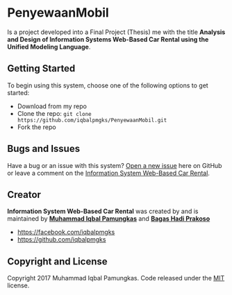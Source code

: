 # PenyewaanMobil

Is a project developed into a Final Project (Thesis) me with the title **Analysis and Design of Information Systems Web-Based Car Rental using the Unified Modeling Language**.

## Getting Started

To begin using this system, choose one of the following options to get started:
* Download from my repo
* Clone the repo: `git clone https://github.com/iqbalpmgks/PenyewaanMobil.git`
* Fork the repo

## Bugs and Issues

Have a bug or an issue with this system? [Open a new issue](https://github.com/iqbalpmgks/PenyewaanMobil/issues) here on GitHub or leave a comment on the [Information System Web-Based Car Rental](https://github.com/iqbalpmgks/PenyewaanMobil).

## Creator

**Information System Web-Based Car Rental** was created by and is maintained by **[Muhammad Iqbal Pamungkas](http://suaiq.blogspot.co.id/)** and **[Bagas Hadi Prakoso](https://web.facebook.com/bagashadii?fref=ts)**

* https://facebook.com/iqbalpmgks
* https://github.com/iqbalpmgks

## Copyright and License

Copyright 2017 Muhammad Iqbal Pamungkas. Code released under the [MIT](https://github.com/iqbalpmgks/PenyewaanMobil/blob/master/LICENSE) license.

